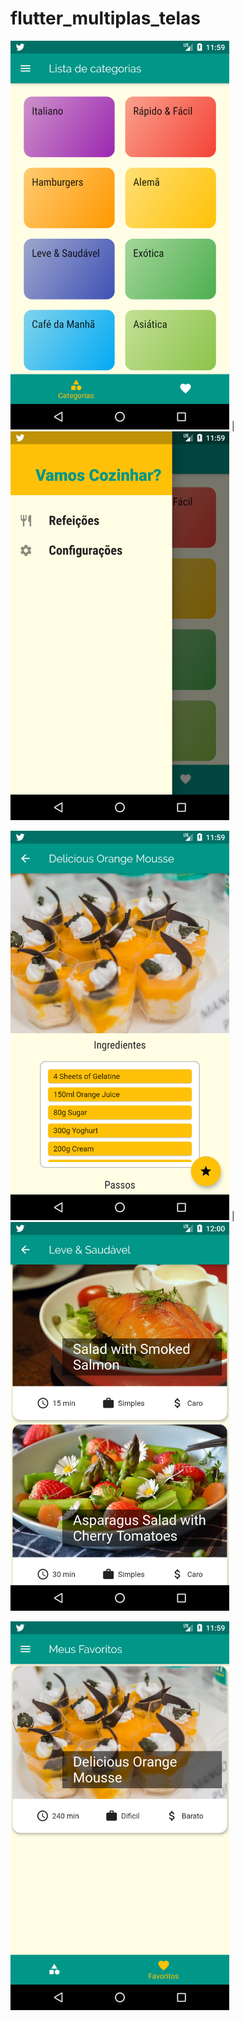# flutter_multiplas_telas

 <img width="350px"  src="https://github.com/eliezerantonio/flutter_multiplas_telas/blob/master/Screenshot_1599130759.png"> | <img width="350px"  src="https://github.com/eliezerantonio/flutter_multiplas_telas/blob/master/Screenshot_1599130767.png"> 
 
 <img width="350px"  src="https://github.com/eliezerantonio/flutter_multiplas_telas/blob/master/Screenshot_1599130783.png"> |   <img width="350px"  src="https://github.com/eliezerantonio/flutter_multiplas_telas/blob/master/Screenshot_1599130811.png"> 


<img width="350px"  src="https://github.com/eliezerantonio/flutter_multiplas_telas/blob/master/Screenshot_1599130791.png"> 

